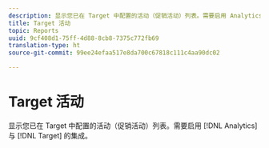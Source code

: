 ```yaml
---
description: 显示您已在 Target 中配置的活动（促销活动）列表。需要启用 Analytics 与 Target 的集成。
title: Target 活动
topic: Reports
uuid: 9cf408d1-75ff-4d88-8cb8-7375c772fb69
translation-type: ht
source-git-commit: 99ee24efaa517e8da700c67818c111c4aa90dc02

---
```



# Target 活动

显示您已在 Target 中配置的活动（促销活动）列表。需要启用 [!DNL Analytics] 与 [!DNL Target] 的集成。


